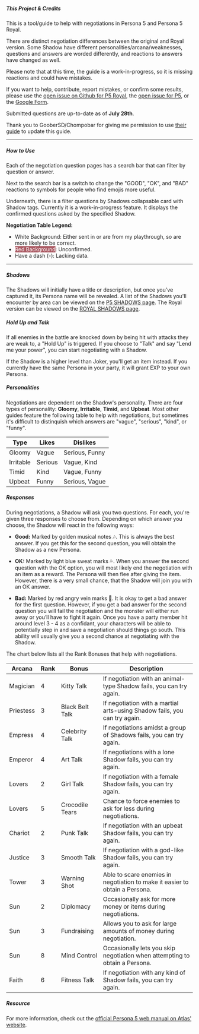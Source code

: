 ##### This Project & Credits
This is a tool/guide to help with negotiations in Persona 5 and Persona 5 Royal.

There are distinct negotiation differences between the original and Royal version. Some Shadow have different personalities/arcana/weaknesses, questions and answers are worded differently, and reactions to answers have changed as well.

Please note that at this time, the guide is a work-in-progress, so it is missing reactions and could have mistakes.

If you want to help, contribute, report mistakes, or confirm some results, please use the <a href="https://github.com/joyce-chen/persona5-negotiation/issues/16">open issue on Github for P5 Royal</a>, the <a href="https://github.com/joyce-chen/persona5-negotiation/issues/17">open issue for P5</a>, or the <a href="https://forms.gle/JtH9YUekRKVEkYgc6">Google Form</a>. 

Submitted questions are up-to-date as of **July 28th**.

Thank you to GooberSD/Chompobar for giving me permission to use <a href="https://docs.google.com/document/d/1Fq00lkODNAam7RZoczHU2kFyU3CZvyW59F0PwLnJoz8/">their guide</a> to update this guide.

---

##### How to Use

Each of the negotiation question pages has a search bar that can filter by question or answer. 

Next to the search bar is a switch to change the "GOOD", "OK", and "BAD" reactions to symbols for people who find emojis more useful.

Underneath, there is a filter questions by Shadows collapsable card with Shadow tags. Currently it is a work-in-progress feature. It displays the confirmed questions asked by the specified Shadow. 

**Negotiation Table Legend:**
- White Background: Either sent in or are from my playthrough, so are more likely to be correct.
- <span style="background-color: rgba(144, 36, 48, 0.75); color: white;">Red Background</span>: Unconfirmed.
- Have a dash (-): Lacking data.

---

##### Shadows
The Shadows will initially have a title or description, but once you've captured it, its Persona name will be revealed. A list of the Shadows you'll encounter by area can be viewed on the <a href="shadows">P5 SHADOWS page</a>. The Royal version can be viewed on the <a href="shadows_royal">ROYAL SHADOWS page</a>.

##### Hold Up and Talk
If all enemies in the battle are knocked down by being hit with attacks they are weak to, a "Hold Up" is triggered. If you choose to "Talk" and say "Lend me your power", you can start negotiating with a Shadow. 

If the Shadow is a higher level than Joker, you'll get an item instead. If you currently have the same Persona in your party, it will grant EXP to your own Persona.

##### Personalities
Negotiations are dependent on the Shadow's personality. There are four types of personality: **Gloomy**, **Irritable**, **Timid**, and **Upbeat**. Most other guides feature the following table to help with negotiations, but sometimes it's difficult to distinquish which answers are "vague", "serious", "kind", or "funny".

| Type      | Likes   | Dislikes        |
|-----------|---------|-----------------|
| Gloomy    | Vague   | Serious, Funny  |
| Irritable | Serious | Vague, Kind     |
| Timid     | Kind    | Vague, Funny    |
| Upbeat    | Funny   | Serious, Vague  |

##### Responses
During negotiations, a Shadow will ask you two questions. For each, you're given three responses to choose from. Depending on which answer you choose, the Shadow will react in the following ways:

- **Good:** Marked by golden musical notes 🎶. This is always the best answer. If you get this for the second question, you will obtain the Shadow as a new Persona.

- **OK:** Marked by light blue sweat marks 💦. When you answer the second question with the OK option, you will most likely end the negotiation with an item as a reward. The Persona will then flee after giving the item. However, there is a very small chance, that the Shadow will join you with an OK answer.

- **Bad:** Marked by red angry vein marks 💢. It is okay to get a bad answer for the first question. However, if you get a bad answer for the second question you will fail the negotiation and the monster will either run away or you’ll have to fight it again. Once you have a party member hit around level 3 - 4 as a confidant, your characters will be able to potentially step in and save a negotiation should things go south. This ability will usually give you a second chance at negotiating with the Shadow. 

The chart below lists all the Rank Bonuses that help with negotiations.

| Arcana    | Rank | Bonus           | Description                                                                 |
|-----------|------|-----------------|-----------------------------------------------------------------------------|
| Magician  | 4    | Kitty Talk      | If negotiation with an animal-type Shadow fails, you can try again.         |
| Priestess | 3    | Black Belt Talk | If negotiation with a martial arts-using Shadow fails, you can try again.   |
| Empress   | 4    | Celebrity Talk  | If negotiations amidst a group of Shadows fails, you can try again.         |
| Emperor   | 4    | Art Talk        | If negotiations with a lone Shadow fails, you can try again.                |
| Lovers    | 2    | Girl Talk       | If negotiation with a female Shadow fails, you can try again.               |
| Lovers    | 5    | Crocodile Tears | Chance to force enemies to ask for less during negotiations.                |
| Chariot   | 2    | Punk Talk       | If negotiation with an upbeat Shadow fails, you can try again.              |
| Justice   | 3    | Smooth Talk     | If negotiation with a god-like Shadow fails, you can try again.             |
| Tower     | 3    | Warning Shot    | Able to scare enemies in negotiation to make it easier to obtain a Persona. |
| Sun       | 2    | Diplomacy       | Occasionally ask for more money or items during negotiations.               |
| Sun       | 3    | Fundraising     | Allows you to ask for large amounts of money during negotiation.            |
| Sun       | 8    | Mind Control    | Occasionally lets you skip negotiation when attempting to obtain a Persona. |
| Faith     | 6    | Fitness Talk    | If negotiation with any kind of Shadow fails, you can try again.            |

##### Resource
For more information, check out the <a href="https://atlus.com/persona5/manual/ps4/?pid=43">official Persona 5 web manual on Atlas' website</a>.